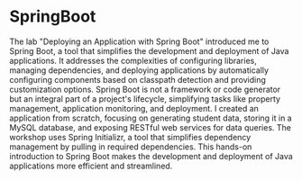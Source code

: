 # SpringBoot
The lab "Deploying an Application with Spring Boot" introduced me to Spring Boot, a tool that simplifies the development and deployment of Java applications. It addresses the complexities of configuring libraries, managing dependencies, and deploying applications by automatically configuring components based on classpath detection and providing customization options. Spring Boot is not a framework or code generator but an integral part of a project's lifecycle, simplifying tasks like property management, application monitoring, and deployment. I created an application from scratch, focusing on generating student data, storing it in a MySQL database, and exposing RESTful web services for data queries. The workshop uses Spring Initializr, a tool that simplifies dependency management by pulling in required dependencies. This hands-on introduction to Spring Boot makes the development and deployment of Java applications more efficient and streamlined.
